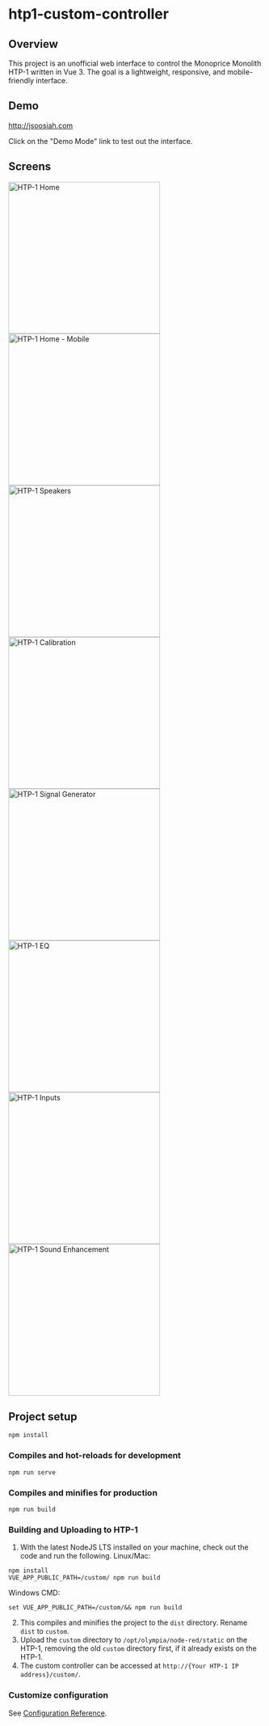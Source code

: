 # htp1-custom-controller

## Overview
This project is an unofficial web interface to control the Monoprice Monolith HTP-1 written in Vue 3. The goal is a lightweight, responsive, and mobile-friendly interface. 

## Demo
http://jsoosiah.com

Click on the "Demo Mode" link to test out the interface. 

## Screens

<img src="./docs/htp1-home.png" alt="HTP-1 Home" height=300 />
<img src="./docs/htp1-home-mobile.png" alt="HTP-1 Home - Mobile" height=300 />
<img src="./docs/htp1-speakers.png" alt="HTP-1 Speakers" height=300 />
<img src="./docs/htp1-calibration.png" alt="HTP-1 Calibration" height=300 />
<img src="./docs/htp1-sgen.png" alt="HTP-1 Signal Generator" height=300 />
<img src="./docs/htp1-eq.png" alt="HTP-1 EQ" height=300 />
<img src="./docs/htp1-inputs.png" alt="HTP-1 Inputs" height=300 />
<img src="./docs/htp1-upmix.png" alt="HTP-1 Sound Enhancement" height=300 />

## Project setup
```
npm install
```

### Compiles and hot-reloads for development
```
npm run serve
```

### Compiles and minifies for production
```
npm run build
```

### Building and Uploading to HTP-1
1. With the latest NodeJS LTS installed on your machine, check out the code and run the following.
Linux/Mac:
```
npm install
VUE_APP_PUBLIC_PATH=/custom/ npm run build
```
Windows CMD:
```
set VUE_APP_PUBLIC_PATH=/custom/&& npm run build 
```
2. This compiles and minifies the project to the `dist` directory. Rename `dist` to `custom`.
3. Upload the `custom` directory to `/opt/olympia/node-red/static` on the HTP-1, removing the old `custom` directory first, if it already exists on the HTP-1.
4. The custom controller can be accessed at `http://{Your HTP-1 IP address}/custom/`.


### Customize configuration
See [Configuration Reference](https://cli.vuejs.org/config/).

